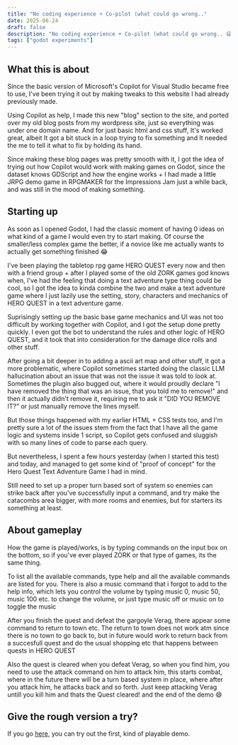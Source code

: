 ```yaml
---
title: "No coding experience + Co-pilot (what could go wrong.."
date: 2025-06-24
draft: false
description: "No coding experience + Co-pilot (what could go wrong.. 😅"
tags: ["godot experiments"]
---
```

## What this is about

Since the basic version of Microsoft's Copilot for Visual Studio became free to use, I've been trying it out by making tweaks to this website I had already previously made.

Using Copilot as help, I made this new "blog" section to the site, and ported over my old blog posts from my wordpress site, just so everything was under one domain name. And for just basic html and css stuff, It's worked great, albeit It got a bit stuck in a loop trying to fix something and It needed the me to tell it what to fix by holding its hand.

Since making these blog pages was pretty smooth with it, I got the idea of trying out how Copilot would work with making games on Godot, since the dataset knows GDScript and how the engine works + I had made a little JRPG demo game in RPGMAKER for the Impressions Jam just a while back, and was still in the mood of making something.

## Starting up

As soon as I opened Godot, I had the classic moment of having 0 ideas on what kind of a game I would even try to start making. Of course the smaller/less complex game the better, if a novice like me actually wants to actually get something finished 😂

I've been playing the tabletop rpg game HERO QUEST every now and then with a friend group + after I played some of the old ZORK games god knows when, I've had the feeling that doing a text adventure type thing could be cool, so I got the idea to kinda combine the two and make a text adventure game where I just lazily use the setting, story, characters and mechanics of HERO QUEST in a text adventure game.

Suprisingly setting up the basic base game mechanics and UI was not too difficult by working together with Copilot, and I got the setup done pretty quickly. I even got the bot to understand the rules and other logic of HERO QUEST, and it took that into consideration for the damage dice rolls and other stuff.

After going a bit deeper in to adding a ascii art map and other stuff, it got a more problematic, where Copilot sometimes started doing the classic LLM hallucination about an issue that was not the issue it was told to look at. Sometimes the plugin also bugged out, where it would proudly declare "I have removed the thing that was an issue, that you told me to remove!" and then it actually didn't remove it, requiring me to ask it "DID YOU REMOVE IT?" or just manually remove the lines myself.

But those things happened with my earlier HTML + CSS tests too, and I'm pretty sure a lot of the issues stem from the fact that I have all the game logic and systems inside 1 script, so Copilot gets confused and sluggish with so many lines of code to parse each query.

But nevertheless, I spent a few hours yesterday (when I started this test) and today, and managed to get some kind of "proof of concept" for the Hero Quest Text Adventure Game I had in mind.

Still need to set up a proper turn based sort of system so enemies can strike back after you've successfully input a command, and try make the catacombs area bigger, with more rooms and enemies, but for starters its something at least.

## About gameplay

How the game is played/works, is by typing commands on the input box on the bottom, so if you've ever played ZORK or that type of games, its the same thing.

To list all the available commands, type help and all the available commands are listed for you. There is also a music command that i forgot to add to the help info, which lets you control the volume by typing music 0, music 50, music 100 etc. to change the volume, or just type music off or music on to toggle the music

After you finish the quest and defeat the gargoyle Verag, there appear some command to return to town etc. The return to town does not work atm since there is no town to go back to, but in future would work to return back from a succesfull quest and do the usual shopping etc that happens between quests in HERO QUEST

Also the quest is cleared when you defeat Verag, so when you find him, you need to use the attack command on him to attack him, this starts combat, where in the future there will be a turn based system in place, where after you attack him, he attacks back and so forth. Just keep attacking Verag untill you kill him and thats the Quest cleared! and the end of the demo 😄

## Give the rough version a try?

If you go [here](https://eetusuikkanen.github.io/zorkquest/cargoquest/Endevour.html), you can try out the first, kind of playable demo. 
	

    